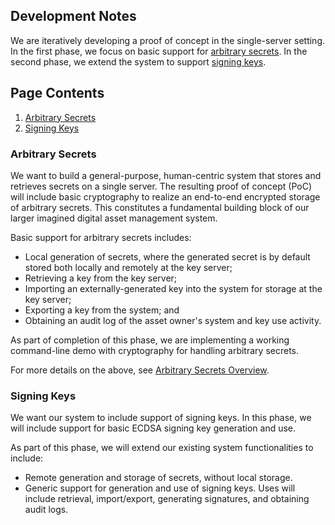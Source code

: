

## Development Notes
We are iteratively developing a proof of concept in the single-server setting. In the first phase, we focus on basic support for [arbitrary secrets](#arbitrary-secrets-poc). In the second phase, we extend the system to support [signing keys](#signing-keys).

## Page Contents
1. [Arbitrary Secrets](#arbitrary-secrets-poc)<br>
1. [Signing Keys](#signing-keys) <br>

### Arbitrary Secrets 
We want to build a general-purpose, human-centric system that stores and retrieves secrets on a single server. The resulting proof of concept (PoC) will include basic cryptography to realize an end-to-end encrypted storage of arbitrary secrets. This constitutes a fundamental building block of our larger imagined digital asset management system. 

Basic support for arbitrary secrets includes:
- Local generation of secrets, where the generated secret is by default stored both locally and remotely at the key server;
- Retrieving a key from the key server;
- Importing an externally-generated key into the system for storage at the key server;
- Exporting a key from the system; and
- Obtaining an audit log of the asset owner's system and key use activity.

As part of completion of this phase, we are implementing a working command-line demo with cryptography for handling arbitrary secrets. 

For more details on the above, see [Arbitrary Secrets Overview](arbitrary-secrets-overview.md).

### Signing Keys

We want our system to include support of signing keys. In this phase, we will include support for basic ECDSA signing key generation and use.

As part of this phase, we will extend our existing system functionalities to include:
- Remote generation and storage of secrets, without local storage.
- Generic support for generation and use of signing keys. Uses will include retrieval, import/export, generating signatures, and obtaining audit logs.


